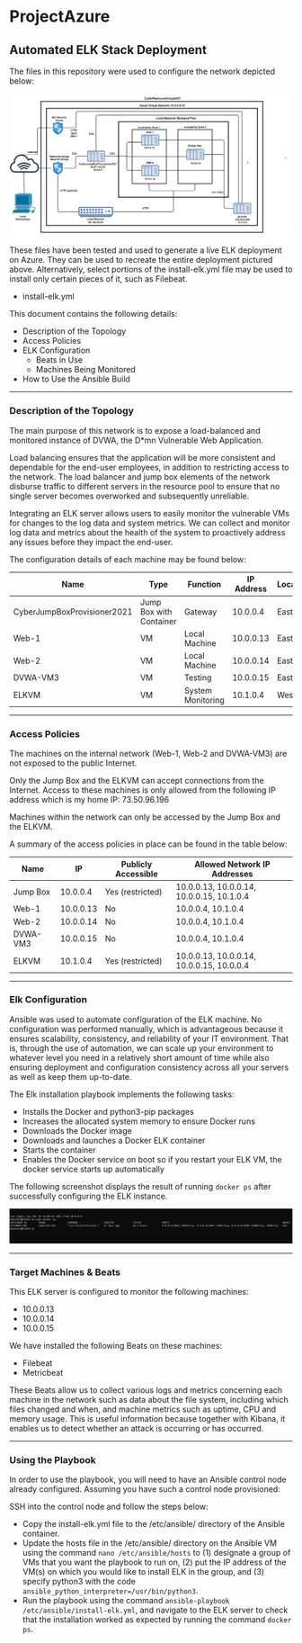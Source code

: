 # ProjectAzure
## Automated ELK Stack Deployment

The files in this repository were used to configure the network depicted below:

![](Images/kiernetwork.png)

These files have been tested and used to generate a live ELK deployment on Azure. They can be used to recreate the entire deployment pictured above. Alternatively, select portions of the install-elk.yml file may be used to install only certain pieces of it, such as Filebeat.

  - install-elk.yml

This document contains the following details:
- Description of the Topology
- Access Policies
- ELK Configuration
  - Beats in Use
  - Machines Being Monitored
- How to Use the Ansible Build

***

### Description of the Topology

The main purpose of this network is to expose a load-balanced and monitored instance of DVWA, the D*mn Vulnerable Web Application.

Load balancing ensures that the application will be more consistent and dependable for the end-user employees, in addition to restricting access to the network. The load balancer and jump box elements of the network disburse traffic to different servers in the resource pool to ensure that no single server becomes overworked and subsequently unreliable.

Integrating an ELK server allows users to easily monitor the vulnerable VMs for changes to the log data and system metrics. We can collect and monitor log data and metrics about the health of the system to proactively address any issues before they impact the end-user.

The configuration details of each machine may be found below:

| Name                        | Type                    | Function          | IP Address | Location | Operating System |
|-----------------------------|-------------------------|-------------------|------------|----------|------------------|
| CyberJumpBoxProvisioner2021 | Jump Box with Container | Gateway           | 10.0.0.4   | East     | Linux            |
| Web-1                       | VM                      | Local Machine     | 10.0.0.13  | East     | Linux            |
| Web-2                       | VM                      | Local Machine     | 10.0.0.14  | East     | Linux            |
| DVWA-VM3                    | VM                      | Testing           | 10.0.0.15  | East     | Linux            |
| ELKVM                       | VM                      | System Monitoring | 10.1.0.4   | West     | Linux            |

***

### Access Policies

The machines on the internal network (Web-1, Web-2 and DVWA-VM3) are not exposed to the public Internet. 

Only the Jump Box and the ELKVM can accept connections from the Internet. Access to these machines is only allowed from the following IP address which is my home IP: 73.50.96.196 

Machines within the network can only be accessed by the Jump Box and the ELKVM.

A summary of the access policies in place can be found in the table below:

| Name     | IP        | Publicly Accessible | Allowed Network IP Addresses              |
|----------|-----------|---------------------|-------------------------------------------|
| Jump Box | 10.0.0.4  | Yes (restricted)    | 10.0.0.13, 10.0.0.14, 10.0.0.15, 10.1.0.4 |
| Web-1    | 10.0.0.13 | No                  | 10.0.0.4, 10.1.0.4                        |
| Web-2    | 10.0.0.14 | No                  | 10.0.0.4, 10.1.0.4                        |
| DVWA-VM3 | 10.0.0.15 | No                  | 10.0.0.4, 10.1.0.4                        |
| ELKVM    | 10.1.0.4  | Yes (restricted)    | 10.0.0.13, 10.0.0.14, 10.0.0.15, 10.0.0.4 |

***

### Elk Configuration

Ansible was used to automate configuration of the ELK machine. No configuration was performed manually, which is advantageous because it ensures scalability, consistency, and reliability of your IT environment. That is, through the use of automation, we can scale up your environment to whatever level you need in a relatively short amount of time while also ensuring deployment and configuration consistency across all your servers as well as keep them up-to-date.

The Elk installation playbook implements the following tasks:
* Installs the Docker and python3-pip packages
* Increases the allocated system memory to ensure Docker runs
* Downloads the Docker image
* Downloads and launches a Docker ELK container
* Starts the container
* Enables the Docker service on boot so if you restart your ELK VM, the docker service starts up automatically

The following screenshot displays the result of running `docker ps` after successfully configuring the ELK instance.

![](Images/docker_ps-output.png)

***

### Target Machines & Beats
This ELK server is configured to monitor the following machines:
* 10.0.0.13
* 10.0.0.14
* 10.0.0.15

We have installed the following Beats on these machines:
* Filebeat
* Metricbeat

These Beats allow us to collect various logs and metrics concerning each machine in the network such as data about the file system, including which files changed and when, and machine metrics such as uptime, CPU and memory usage.  This is useful information because together with Kibana, it enables us to detect whether an attack is occurring or has occurred.  

***

### Using the Playbook
In order to use the playbook, you will need to have an Ansible control node already configured. Assuming you have such a control node provisioned: 

SSH into the control node and follow the steps below:
- Copy the install-elk.yml file to the /etc/ansible/ directory of the Ansible container.
- Update the hosts file in the /etc/ansible/ directory on the Ansible VM using the command `nano /etc/ansible/hosts` to (1) designate a group of VMs that you want the playbook to run on, (2) put the IP address of the VM(s) on which you would like to install ELK in the group, and (3) specify python3 with the code `ansible_python_interpreter=/usr/bin/python3`.
- Run the playbook using the command `ansible-playbook /etc/ansible/install-elk.yml`, and navigate to the ELK server to check that the installation worked as expected by running the command `docker ps`.
